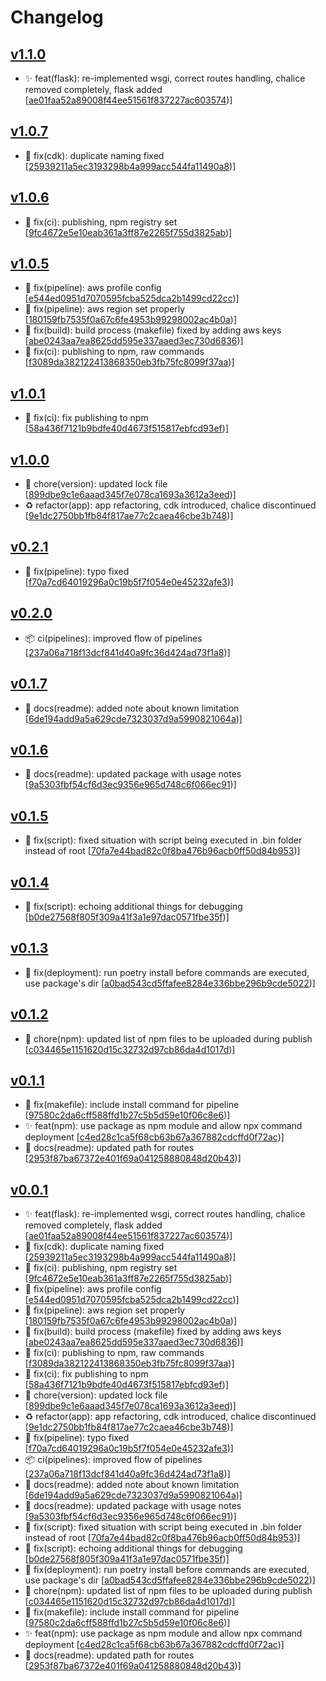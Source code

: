 # Changelog


## [v1.1.0](https://github.com/sladg/pdf-lambda/compare/v1.0.7...v1.1.0)

* ✨ feat(flask): re-implemented wsgi, correct routes handling, chalice removed completely, flask added [[ae01faa52a89008f44ee51561f837227ac603574](https://github.com/sladg/pdf-lambda/commit/ae01faa52a89008f44ee51561f837227ac603574))]


## [v1.0.7](https://github.com/sladg/pdf-lambda/compare/v1.0.6...v1.0.7)

* 🐛 fix(cdk): duplicate naming fixed [[25939211a5ec3193298b4a999acc544fa11490a8](https://github.com/sladg/pdf-lambda/commit/25939211a5ec3193298b4a999acc544fa11490a8))]


## [v1.0.6](https://github.com/sladg/pdf-lambda/compare/v1.0.5...v1.0.6)

* 🐛 fix(ci): publishing, npm registry set [[9fc4672e5e10eab361a3ff87e2265f755d3825ab](https://github.com/sladg/pdf-lambda/commit/9fc4672e5e10eab361a3ff87e2265f755d3825ab))]


## [v1.0.5](https://github.com/sladg/pdf-lambda/compare/v1.0.1...v1.0.5)

* 🐛 fix(pipeline): aws profile config [[e544ed0951d7070595fcba525dca2b1499cd22cc](https://github.com/sladg/pdf-lambda/commit/e544ed0951d7070595fcba525dca2b1499cd22cc))]
* 🐛 fix(pipeline): aws region set properly [[180159fb7535f0a67c6fe4953b99298002ac4b0a](https://github.com/sladg/pdf-lambda/commit/180159fb7535f0a67c6fe4953b99298002ac4b0a))]
* 🐛 fix(build): build process (makefile) fixed by adding aws keys [[abe0243aa7ea8625dd595e337aaed3ec730d6836](https://github.com/sladg/pdf-lambda/commit/abe0243aa7ea8625dd595e337aaed3ec730d6836))]
* 🐛 fix(ci): publishing to npm, raw commands [[f3089da382122413868350eb3fb75fc8099f37aa](https://github.com/sladg/pdf-lambda/commit/f3089da382122413868350eb3fb75fc8099f37aa))]


## [v1.0.1](https://github.com/sladg/pdf-lambda/compare/v1.0.0...v1.0.1)

* 🐛 fix(ci): fix publishing to npm [[58a436f7121b9bdfe40d4673f515817ebfcd93ef](https://github.com/sladg/pdf-lambda/commit/58a436f7121b9bdfe40d4673f515817ebfcd93ef))]


## [v1.0.0](https://github.com/sladg/pdf-lambda/compare/v0.2.1...v1.0.0)

* 🧹 chore(version): updated lock file [[899dbe9c1e6aaad345f7e078ca1693a3612a3eed](https://github.com/sladg/pdf-lambda/commit/899dbe9c1e6aaad345f7e078ca1693a3612a3eed))]
* ♻️ refactor(app): app refactoring, cdk introduced, chalice discontinued [[9e1dc2750bb1fb84f817ae77c2caea46cbe3b748](https://github.com/sladg/pdf-lambda/commit/9e1dc2750bb1fb84f817ae77c2caea46cbe3b748))]


## [v0.2.1](https://github.com/sladg/pdf-lambda/compare/v0.2.0...v0.2.1)

* 🐛 fix(pipeline): typo fixed [[f70a7cd64019296a0c19b5f7f054e0e45232afe3](https://github.com/sladg/pdf-lambda/commit/f70a7cd64019296a0c19b5f7f054e0e45232afe3))]


## [v0.2.0](https://github.com/sladg/pdf-lambda/compare/v0.1.7...v0.2.0)

* 📦 ci(pipelines): improved flow of pipelines [[237a06a718f13dcf841d40a9fc36d424ad73f1a8](https://github.com/sladg/pdf-lambda/commit/237a06a718f13dcf841d40a9fc36d424ad73f1a8))]


## [v0.1.7](https://github.com/sladg/pdf-lambda/compare/v0.1.6...v0.1.7)

* 📝 docs(readme): added note about known limitation [[6de194add9a5a629cde7323037d9a5990821064a](https://github.com/sladg/pdf-lambda/commit/6de194add9a5a629cde7323037d9a5990821064a))]


## [v0.1.6](https://github.com/sladg/pdf-lambda/compare/v0.1.5...v0.1.6)

* 📝 docs(readme): updated package with usage notes [[9a5303fbf54cf6d3ec9356e965d748c6f066ec91](https://github.com/sladg/pdf-lambda/commit/9a5303fbf54cf6d3ec9356e965d748c6f066ec91))]


## [v0.1.5](https://github.com/sladg/pdf-lambda/compare/v0.1.4...v0.1.5)

* 🐛 fix(script): fixed situation with script being executed in .bin folder instead of root [[70fa7e44bad82c0f8ba476b96acb0ff50d84b953](https://github.com/sladg/pdf-lambda/commit/70fa7e44bad82c0f8ba476b96acb0ff50d84b953))]


## [v0.1.4](https://github.com/sladg/pdf-lambda/compare/v0.1.3...v0.1.4)

* 🐛 fix(script): echoing additional things for debugging [[b0de27568f805f309a41f3a1e97dac0571fbe35f](https://github.com/sladg/pdf-lambda/commit/b0de27568f805f309a41f3a1e97dac0571fbe35f))]


## [v0.1.3](https://github.com/sladg/pdf-lambda/compare/v0.1.2...v0.1.3)

* 🐛 fix(deployment): run poetry install before commands are executed, use package's dir [[a0bad543cd5ffafee8284e336bbe296b9cde5022](https://github.com/sladg/pdf-lambda/commit/a0bad543cd5ffafee8284e336bbe296b9cde5022))]


## [v0.1.2](https://github.com/sladg/pdf-lambda/compare/v0.1.1...v0.1.2)

* 🧹 chore(npm): updated list of npm files to be uploaded during publish [[c034465e1151620d15c32732d97cb86da4d1017d](https://github.com/sladg/pdf-lambda/commit/c034465e1151620d15c32732d97cb86da4d1017d))]


## [v0.1.1](https://github.com/sladg/pdf-lambda/compare/v0.0.1...v0.1.1)

* 🐛 fix(makefile): include install command for pipeline [[97580c2da6cff588ffd1b27c5b5d59e10f06c8e6](https://github.com/sladg/pdf-lambda/commit/97580c2da6cff588ffd1b27c5b5d59e10f06c8e6))]
* ✨ feat(npm): use package as npm module and allow npx command deployment [[c4ed28c1ca5f68cb63b67a367882cdcffd0f72ac](https://github.com/sladg/pdf-lambda/commit/c4ed28c1ca5f68cb63b67a367882cdcffd0f72ac))]
* 📝 docs(readme): updated path for routes [[2953f87ba67372e401f69a041258880848d20b43](https://github.com/sladg/pdf-lambda/commit/2953f87ba67372e401f69a041258880848d20b43))]


## [v0.0.1](https://github.com/sladg/pdf-lambda/compare/v0.0.1)

* ✨ feat(flask): re-implemented wsgi, correct routes handling, chalice removed completely, flask added [[ae01faa52a89008f44ee51561f837227ac603574](https://github.com/sladg/pdf-lambda/commit/ae01faa52a89008f44ee51561f837227ac603574))]
* 🐛 fix(cdk): duplicate naming fixed [[25939211a5ec3193298b4a999acc544fa11490a8](https://github.com/sladg/pdf-lambda/commit/25939211a5ec3193298b4a999acc544fa11490a8))]
* 🐛 fix(ci): publishing, npm registry set [[9fc4672e5e10eab361a3ff87e2265f755d3825ab](https://github.com/sladg/pdf-lambda/commit/9fc4672e5e10eab361a3ff87e2265f755d3825ab))]
* 🐛 fix(pipeline): aws profile config [[e544ed0951d7070595fcba525dca2b1499cd22cc](https://github.com/sladg/pdf-lambda/commit/e544ed0951d7070595fcba525dca2b1499cd22cc))]
* 🐛 fix(pipeline): aws region set properly [[180159fb7535f0a67c6fe4953b99298002ac4b0a](https://github.com/sladg/pdf-lambda/commit/180159fb7535f0a67c6fe4953b99298002ac4b0a))]
* 🐛 fix(build): build process (makefile) fixed by adding aws keys [[abe0243aa7ea8625dd595e337aaed3ec730d6836](https://github.com/sladg/pdf-lambda/commit/abe0243aa7ea8625dd595e337aaed3ec730d6836))]
* 🐛 fix(ci): publishing to npm, raw commands [[f3089da382122413868350eb3fb75fc8099f37aa](https://github.com/sladg/pdf-lambda/commit/f3089da382122413868350eb3fb75fc8099f37aa))]
* 🐛 fix(ci): fix publishing to npm [[58a436f7121b9bdfe40d4673f515817ebfcd93ef](https://github.com/sladg/pdf-lambda/commit/58a436f7121b9bdfe40d4673f515817ebfcd93ef))]
* 🧹 chore(version): updated lock file [[899dbe9c1e6aaad345f7e078ca1693a3612a3eed](https://github.com/sladg/pdf-lambda/commit/899dbe9c1e6aaad345f7e078ca1693a3612a3eed))]
* ♻️ refactor(app): app refactoring, cdk introduced, chalice discontinued [[9e1dc2750bb1fb84f817ae77c2caea46cbe3b748](https://github.com/sladg/pdf-lambda/commit/9e1dc2750bb1fb84f817ae77c2caea46cbe3b748))]
* 🐛 fix(pipeline): typo fixed [[f70a7cd64019296a0c19b5f7f054e0e45232afe3](https://github.com/sladg/pdf-lambda/commit/f70a7cd64019296a0c19b5f7f054e0e45232afe3))]
* 📦 ci(pipelines): improved flow of pipelines [[237a06a718f13dcf841d40a9fc36d424ad73f1a8](https://github.com/sladg/pdf-lambda/commit/237a06a718f13dcf841d40a9fc36d424ad73f1a8))]
* 📝 docs(readme): added note about known limitation [[6de194add9a5a629cde7323037d9a5990821064a](https://github.com/sladg/pdf-lambda/commit/6de194add9a5a629cde7323037d9a5990821064a))]
* 📝 docs(readme): updated package with usage notes [[9a5303fbf54cf6d3ec9356e965d748c6f066ec91](https://github.com/sladg/pdf-lambda/commit/9a5303fbf54cf6d3ec9356e965d748c6f066ec91))]
* 🐛 fix(script): fixed situation with script being executed in .bin folder instead of root [[70fa7e44bad82c0f8ba476b96acb0ff50d84b953](https://github.com/sladg/pdf-lambda/commit/70fa7e44bad82c0f8ba476b96acb0ff50d84b953))]
* 🐛 fix(script): echoing additional things for debugging [[b0de27568f805f309a41f3a1e97dac0571fbe35f](https://github.com/sladg/pdf-lambda/commit/b0de27568f805f309a41f3a1e97dac0571fbe35f))]
* 🐛 fix(deployment): run poetry install before commands are executed, use package's dir [[a0bad543cd5ffafee8284e336bbe296b9cde5022](https://github.com/sladg/pdf-lambda/commit/a0bad543cd5ffafee8284e336bbe296b9cde5022))]
* 🧹 chore(npm): updated list of npm files to be uploaded during publish [[c034465e1151620d15c32732d97cb86da4d1017d](https://github.com/sladg/pdf-lambda/commit/c034465e1151620d15c32732d97cb86da4d1017d))]
* 🐛 fix(makefile): include install command for pipeline [[97580c2da6cff588ffd1b27c5b5d59e10f06c8e6](https://github.com/sladg/pdf-lambda/commit/97580c2da6cff588ffd1b27c5b5d59e10f06c8e6))]
* ✨ feat(npm): use package as npm module and allow npx command deployment [[c4ed28c1ca5f68cb63b67a367882cdcffd0f72ac](https://github.com/sladg/pdf-lambda/commit/c4ed28c1ca5f68cb63b67a367882cdcffd0f72ac))]
* 📝 docs(readme): updated path for routes [[2953f87ba67372e401f69a041258880848d20b43](https://github.com/sladg/pdf-lambda/commit/2953f87ba67372e401f69a041258880848d20b43))]